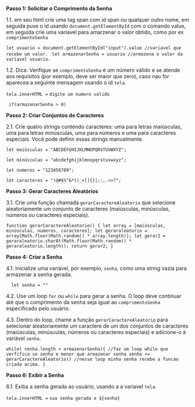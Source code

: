 **Passo 1: Solicitar o Comprimento da Senha**

1.1. em seu html crie uma tag span com id span ou qualquer outro nome,
em seguida puxe o id usando `document.getElementById` com o comando value, 
em seguida crie uma variavel para amarzenar o valor obtido, como por ex `comprimentoSenha`


 `let usuario = document.getElementById("input").value //variavel que recebe um valor.`
` let armazenarSenha = usuario //armazena o valor da variavel usuario.`


1.2. Dica: Verifique se `comprimentoSenha` é um número válido e se atende aos requisitos (por exemplo, deve ser maior que zero), caso nao for aparecea a seguinte mensagem usando o id `tela`. 

`tela.innerHTML =` `digite um numero valido`


` if(armazenarSenha > 0)`

**Passo 2: Criar Conjuntos de Caracteres**

2.1. Crie quatro strings contendo caracteres: uma para letras maiúsculas, uma para letras minúsculas, uma para números e uma para caracteres especiais. Você pode definir essas strings manualmente.

`let maiúsculas = "ABCDEFGHIJKLMNOPQRSTUVWXYZ";`

`let minúsculas = "abcdefghijklmnopqrstuvwxyz";`

`let numeros = "123456789";`

`let caracteres = "!@#$%^&*()_+[]{}|;:,.<>?";`



**Passo 3: Gerar Caracteres Aleatórios**

3.1. Crie uma função chamada `gerarCaractereAleatorio` que selecione aleatoriamente um conjunto de caracteres (maiúsculas, minúsculas, números ou caracteres especiais).

`function gerarCaractereAleatorio() {
    let array = [maiúsculas, minúsculas, numeros, caracteres];
    let geraraleatorio = array[Math.floor(Math.random() * array.length)];
    let gerar2 = geraraleatorio.charAt(Math.floor(Math.random() * geraraleatorio.length));
    return gerar2;
}
`
            
        

 

**Passo 4: Criar a Senha**

4.1. Inicialize uma variável, por exemplo, `senha`, como uma string vazia para armazenar a senha gerada.

`  let senha = ""`

4.2. Use um loop `for` ou `while` para gerar a senha. O loop deve continuar até que o comprimento da senha seja igual ao `comprimentoSenha` especificado pelo usuário.


4.3. Dentro do loop, chame a função `gerarCaractereAleatorio` para selecionar aleatoriamente um caractere de um dos conjuntos de caracteres (maiúsculas, minúsculas, números ou caracteres especiais) e adicione-o à variável `senha`.

 `while( senha.length < armazenarSenha){ //faz um loop while que verfifica se senha e menor que armazenar senha
            senha += gerarCaractereAleatorio() //nesse loop minha senha recebe a funcao criada acima.
        }`


**Passo 6: Exibir a Senha**

6.1. Exiba a senha gerada ao usuário, usando a a variavel `tela`.

  `tela.innerHTML =` `sua senha gerada e ${senha}`

